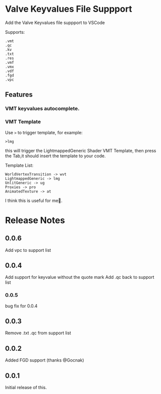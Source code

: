 # Valve Keyvalues File Suppport

Add the Valve Keyvalues file suppport to VSCode

Supports:
```
.vmt
.qc
.kv
.txt
.res
.vmf
.vmx
.vdf
.fgd
.vpc
```

## Features

### VMT keyvalues autocomplete.

### VMT Template

Use ```>``` to trigger template, for example: 
```
>lmg
```
this will trigger the LightmappedGeneric Shader VMT Template, then press the Tab,it should insert the template to your code.

Template List:
```
WorldVertexTransition -> wvt
LightmappedGeneric -> lmg
UnlitGeneric -> ug
Proxies -> pro
AnimatedTexture -> at
```

I think this is useful for me🤔.

# Release Notes
## 0.0.6
Add vpc to support list
## 0.0.4
Add support for keyvalue without the quote mark
Add .qc back to support list
### 0.0.5
bug fix for 0.0.4

## 0.0.3
Remove .txt .qc from support list

## 0.0.2

Added FGD support (thanks @Gocnak)

## 0.0.1

Initial release of this.